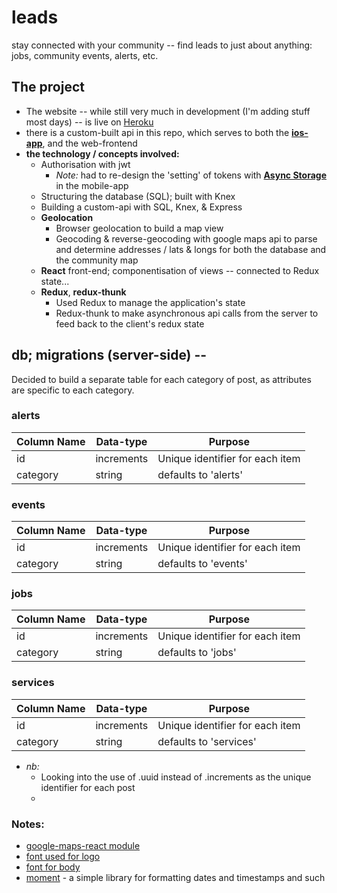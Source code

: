 # leads
stay connected with your community -- find leads to just about anything: jobs, community events, alerts, etc.

## The project
* The website -- while still very much in development (I'm adding stuff most days) -- is live on [Heroku](https://leadsnz.herokuapp.com)
* there is a custom-built api in this repo, which serves to both the **[ios-app](https://github.com/talor-hammond/leads-mobile)**, and the web-frontend
* **the technology / concepts involved:**
  * Authorisation with jwt
    * *Note:* had to re-design the 'setting' of tokens with **[Async Storage](https://facebook.github.io/react-native/docs/asyncstorage.html)** in the mobile-app
  * Structuring the database (SQL); built with Knex
  * Building a custom-api with SQL, Knex, & Express
  * **Geolocation**
    * Browser geolocation to build a map view
    * Geocoding & reverse-geocoding with google maps api to parse and determine addresses / lats & longs for both the database and the community map
  * **React** front-end; componentisation of views -- connected to Redux state...
  * **Redux**, **redux-thunk**
    * Used Redux to manage the application's state
    * Redux-thunk to make asynchronous api calls from the server to feed back to the client's redux state
    
## db; migrations (server-side) --
Decided to build a separate table for each category of post, as attributes are specific to each category.

### alerts
  | Column Name | Data-type | Purpose |
  | --- | --- | --- |
  | id | increments | Unique identifier for each item |
  | category | string | defaults to 'alerts' |
  
### events
  | Column Name | Data-type | Purpose |
  | --- | --- | --- |
  | id | increments | Unique identifier for each item |
  | category | string | defaults to 'events' |
  
### jobs
  | Column Name | Data-type | Purpose |
  | --- | --- | --- |
  | id | increments | Unique identifier for each item |
  | category | string | defaults to 'jobs' |
  
### services
  | Column Name | Data-type | Purpose |
  | --- | --- | --- |
  | id | increments | Unique identifier for each item |
  | category | string | defaults to 'services' |

* *nb:*
  * Looking into the use of .uuid instead of .increments as the unique identifier for each post
  *
  
### Notes:
* [google-maps-react module](https://github.com/fullstackreact/google-maps-react)
* [font used for logo](https://fonts.google.com/specimen/Pacifico)
* [font for body](https://fonts.google.com/specimen/Lato)
* [moment](https://momentjs.com/) - a simple library for formatting dates and timestamps and such
